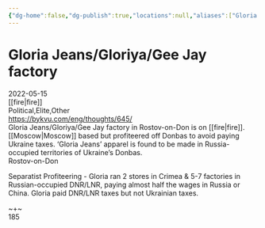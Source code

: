 ```yaml
---
{"dg-home":false,"dg-publish":true,"locations":null,"aliases":["Gloria Jeans/Gloriya/Gee Jay factory"],"location":null,"title":"Gloria Jeans/Gloriya/Gee Jay factory","tag":"fire, political, elite, other","date":null,"linter-yaml-title-alias":"Gloria Jeans/Gloriya/Gee Jay factory","permalink":"/gloria-jeans-gloriya-gee-jay-factory/","dgHomeLink":true,"dgPassFrontmatter":true}
---
```



# Gloria Jeans/Gloriya/Gee Jay factory

2022-05-15  
[[fire|fire]]  
Political,Elite,Other  
https://bykvu.com/eng/thoughts/645/  
Gloria Jeans/Gloriya/Gee Jay factory in Rostov-on-Don is on [[fire|fire]]. [[Moscow|Moscow]] based but profiteered off Donbas to avoid paying Ukraine taxes. ‘Gloria Jeans’ apparel is found to be made in Russia-occupied territories of Ukraine’s Donbas.  
Rostov-on-Don

Separatist Profiteering - Gloria ran 2 stores in Crimea & 5-7 factories in Russian-occupied DNR/LNR, paying almost half the wages in Russia or China. Gloria paid DNR/LNR taxes but not Ukrainian taxes.

~+~  
185
